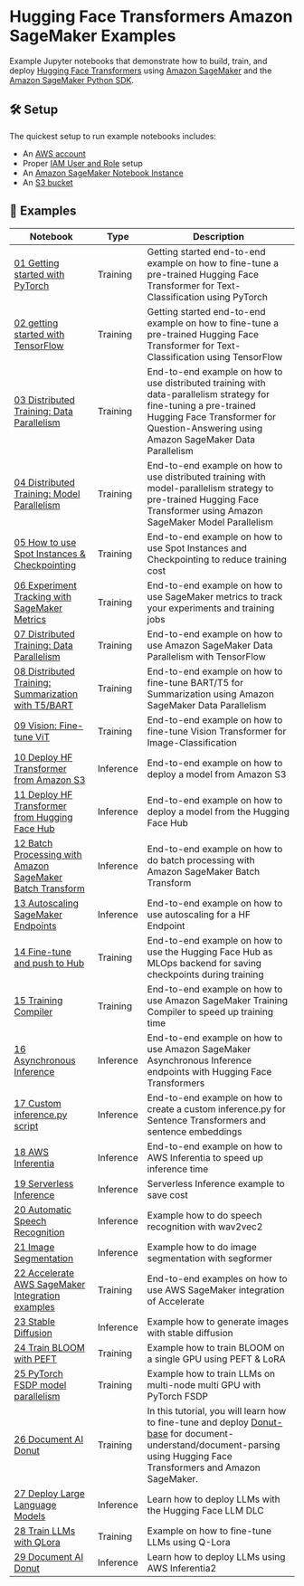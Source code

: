 # Hugging Face Transformers Amazon SageMaker Examples

Example Jupyter notebooks that demonstrate how to build, train, and deploy [Hugging Face Transformers](https://github.com/huggingface/transformers) using [Amazon SageMaker](https://docs.aws.amazon.com/sagemaker/latest/dg/whatis.html) and the [Amazon SageMaker Python SDK](https://sagemaker.readthedocs.io/en/stable/).


## 🛠️ Setup


The quickest setup to run example notebooks includes:
- An [AWS account](http://docs.aws.amazon.com/sagemaker/latest/dg/gs-account.html)
- Proper [IAM User and Role](http://docs.aws.amazon.com/sagemaker/latest/dg/authentication-and-access-control.html) setup
- An [Amazon SageMaker Notebook Instance](http://docs.aws.amazon.com/sagemaker/latest/dg/gs-setup-working-env.html)
- An [S3 bucket](http://docs.aws.amazon.com/sagemaker/latest/dg/gs-config-permissions.html)

## 📓 Examples

| Notebook                                                                                                                                                                               | Type      | Description                                                                                                                                                                                                                |
| -------------------------------------------------------------------------------------------------------------------------------------------------------------------------------------- | --------- | -------------------------------------------------------------------------------------------------------------------------------------------------------------------------------------------------------------------------- |
| [01 Getting started with PyTorch](https://github.com/huggingface/notebooks/blob/main/sagemaker/01_getting_started_pytorch/sagemaker-notebook.ipynb)                                    | Training  | Getting started end-to-end example on how to fine-tune a pre-trained Hugging Face Transformer for Text-Classification using PyTorch                                                                                        |
| [02 getting started with TensorFlow](https://github.com/huggingface/notebooks/blob/main/sagemaker/02_getting_started_tensorflow/sagemaker-notebook.ipynb)                              | Training  | Getting started end-to-end example on how to fine-tune a pre-trained Hugging Face Transformer for Text-Classification using TensorFlow                                                                                     |
| [03 Distributed Training: Data Parallelism](https://github.com/huggingface/notebooks/blob/main/sagemaker/03_distributed_training_data_parallelism/sagemaker-notebook.ipynb)            | Training  | End-to-end example on how to use distributed training with data-parallelism strategy for fine-tuning a pre-trained Hugging Face Transformer for Question-Answering using Amazon SageMaker Data Parallelism                 |
| [04 Distributed Training: Model Parallelism](https://github.com/huggingface/notebooks/blob/main/sagemaker/04_distributed_training_model_parallelism/sagemaker-notebook.ipynb)          | Training  | End-to-end example on how to use distributed training with model-parallelism strategy to pre-trained Hugging Face Transformer using Amazon SageMaker Model Parallelism                                                     |
| [05 How to use Spot Instances & Checkpointing](https://github.com/huggingface/notebooks/blob/main/sagemaker/05_spot_instances/sagemaker-notebook.ipynb)                                | Training  | End-to-end example on how to use Spot Instances and Checkpointing to reduce training cost                                                                                                                                  |
| [06 Experiment Tracking with SageMaker Metrics](https://github.com/huggingface/notebooks/blob/main/sagemaker/06_sagemaker_metrics/sagemaker-notebook.ipynb)                            | Training  | End-to-end example on how to use SageMaker metrics to track your experiments and training jobs                                                                                                                             |
| [07 Distributed Training: Data Parallelism](https://github.com/huggingface/notebooks/blob/main/sagemaker/07_tensorflow_distributed_training_data_parallelism/sagemaker-notebook.ipynb) | Training  | End-to-end example on how to use Amazon SageMaker Data Parallelism with TensorFlow                                                                                                                                         |
| [08 Distributed Training: Summarization with T5/BART](https://github.com/huggingface/notebooks/blob/main/sagemaker/08_distributed_summarization_bart_t5/sagemaker-notebook.ipynb)      | Training  | End-to-end example on how to fine-tune BART/T5 for Summarization using Amazon SageMaker Data Parallelism                                                                                                                   |
| [09 Vision: Fine-tune ViT](https://github.com/huggingface/notebooks/blob/main/sagemaker/09_image_classification_vision_transformer/sagemaker-notebook.ipynb)                           | Training  | End-to-end example on how to fine-tune Vision Transformer for Image-Classification                                                                                                                                         |
| [10 Deploy HF Transformer from Amazon S3](https://github.com/huggingface/notebooks/blob/main/sagemaker/10_deploy_model_from_s3/deploy_transformer_model_from_s3.ipynb)                 | Inference | End-to-end example on how to deploy a model from Amazon S3                                                                                                                                                                 |
| [11 Deploy HF Transformer from Hugging Face Hub](https://github.com/huggingface/notebooks/blob/main/sagemaker/11_deploy_model_from_hf_hub/deploy_transformer_model_from_hf_hub.ipynb)  | Inference | End-to-end example on how to deploy a model from the Hugging Face Hub                                                                                                                                                      |
| [12 Batch Processing with Amazon SageMaker Batch Transform](https://github.com/huggingface/notebooks/blob/main/sagemaker/12_batch_transform_inference/sagemaker-notebook.ipynb)        | Inference | End-to-end example on how to do batch processing with Amazon SageMaker Batch Transform                                                                                                                                     |
| [13 Autoscaling SageMaker Endpoints](https://github.com/huggingface/notebooks/blob/main/sagemaker/13_deploy_and_autoscaling_transformers/sagemaker-notebook.ipynb)                     | Inference | End-to-end example on how to use autoscaling for a HF Endpoint                                                                                                                                                          |
| [14 Fine-tune and push to Hub](https://github.com/huggingface/notebooks/blob/main/sagemaker/14_train_and_push_to_hub/sagemaker-notebook.ipynb)                                         | Training  | End-to-end example on how to use the Hugging Face Hub as MLOps backend for saving checkpoints during training                                                                                                           |
| [15 Training Compiler](https://github.com/huggingface/notebooks/blob/main/sagemaker/15_training_compiler/sagemaker-notebook.ipynb)                                                     | Training  | End-to-end example on how to use Amazon SageMaker Training Compiler to speed up training time                                                                                                                           |
| [16 Asynchronous Inference](https://github.com/huggingface/notebooks/blob/main/sagemaker/16_async_inference_hf_hub/sagemaker-notebook.ipynb)                                           | Inference | End-to-end example on how to use Amazon SageMaker Asynchronous Inference endpoints with Hugging Face Transformers                                                                                                       |
| [17 Custom inference.py script](https://github.com/huggingface/notebooks/blob/main/sagemaker/17_custom_inference_script/sagemaker-notebook.ipynb)                                      | Inference | End-to-end example on how to create a custom inference.py for Sentence Transformers and sentence embeddings                                                                                                                |
| [18 AWS Inferentia](https://github.com/huggingface/notebooks/blob/main/sagemaker/18_inferentia_inference/sagemaker-notebook.ipynb)                                                     | Inference | End-to-end example on how to AWS Inferentia to speed up inference time                                                                                                                                                     |
| [19 Serverless Inference](https://github.com/huggingface/notebooks/blob/main/sagemaker/19_serverless_inference/sagemaker-notebook.ipynb)                                               | Inference | Serverless Inference example to save cost                                                                                                                                                                                  |
| [20 Automatic Speech Recognition](https://github.com/huggingface/notebooks/blob/main/sagemaker/20_automatic_speech_recognition_inference/sagemaker-notebook.ipynb)                     | Inference | Example how to do speech recognition with wav2vec2                                                                                                                                                                         |
| [21 Image Segmentation](https://github.com/huggingface/notebooks/blob/main/sagemaker/21_image_segmantation/sagemaker-notebook.ipynb)                                                   | Inference | Example how to do image segmentation with segformer                                                                                                                                                                        |
| [22 Accelerate AWS SageMaker Integration examples](https://github.com/huggingface/notebooks/blob/main/sagemaker/22_accelerate_sagemaker_examples/README.md)                            | Training  | End-to-end examples on how to use AWS SageMaker integration of Accelerate                                                                                                                                                  |
| [23 Stable Diffusion](https://github.com/huggingface/notebooks/blob/main/sagemaker/23_stable_diffusion_inference/sagemaker-notebook.ipynb)                                             | Inference | Example how to generate images with stable diffusion                                                                                                                                                                       |
| [24 Train BLOOM with PEFT](https://github.com/huggingface/notebooks/blob/main/sagemaker/24_train_bloom_peft_lora/sagemaker-notebook.ipynb)                                             | Training  | Example how to train BLOOM on a single GPU using PEFT & LoRA                                                                                                                                                               |
| [25 PyTorch FSDP model parallelism](https://github.com/huggingface/notebooks/blob/main/sagemaker/25_pytorch_fsdp_model_parallelism/sagemaker-notebook.ipynb)                           | Training  | Example how to train LLMs on multi-node multi GPU with PyTorch FSDP                                                                                                                                                        |
| [26 Document AI Donut](https://github.com/huggingface/notebooks/blob/main/sagemaker/26_document_ai_donut/sagemaker-notebook.ipynb)                                                     | Training  | In this tutorial, you will learn how to fine-tune and deploy [Donut-base](https://huggingface.co/naver-clova-ix/donut-base) for document-understand/document-parsing using Hugging Face Transformers and Amazon SageMaker. |
| [27 Deploy Large Language Models](https://github.com/huggingface/notebooks/blob/main/sagemaker/27_deploy_large_language_models/sagemaker-notebook.ipynb)                                                     | Inference  | Learn how to deploy LLMs with the Hugging Face LLM DLC |
| [28 Train LLMs with QLora](https://github.com/huggingface/notebooks/blob/main/notebooks/sagemaker/28_train_llms_with_qlora/sagemaker-notebook.ipynb)                                                     | Training  | Example on how to fine-tune LLMs using Q-Lora |
| [29 Document AI Donut](https://github.com/huggingface/notebooks/blob/main/notebooks/sagemaker/29_deploy_llms_on_inferentia2/sagemaker-notebook.ipynb)                                                     | Inference  | Learn how to deploy LLMs using AWS Inferentia2 |
